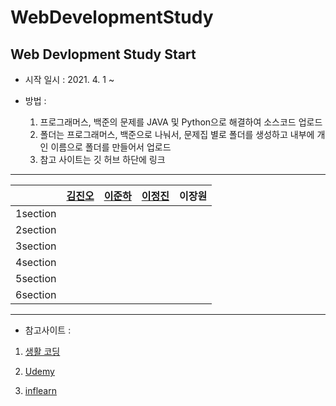 # WebDevelopmentStudy

## Web Devlopment Study Start
 - 시작 일시 : 2021. 4. 1 ~
 
 
 - 방법 : 
   1. 프로그래머스, 백준의 문제를 JAVA 및 Python으로 해결하여 소스코드 업로드
   2. 폴더는 프로그래머스, 백준으로 나눠서, 문제집 별로 폴더를 생성하고 내부에 개인 이름으로 폴더를 만들어서 업로드
   3. 참고 사이트는 깃 허브 하단에 링크


------------------------- 

  |       | [김진오](https://github.com/Kimjino1996)          | [이준하]()        | [이정진]()        |이장원|
  | :---: | ---------- | -------- | ------- | ------- |
  | 1section |  |  |    |    |
  | 2section |  |  ||    |
  | 3section |  |  |  |    |
  | 4section |  |  |  |    |
  | 5section |  |  |  |    |
  | 6section |  ||   ||    |


------------------------


 - 참고사이트 :

  1. [생활 코딩](https://opentutorials.org/course/1)


    

  2. [Udemy](https://www.udemy.com/)

  3. [inflearn](https://www.inflearn.com/)


